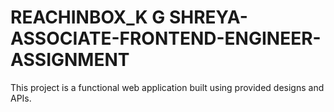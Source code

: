 # REACHINBOX_K G SHREYA-ASSOCIATE-FRONTEND-ENGINEER-ASSIGNMENT
This project is a functional web application built using provided designs and APIs.
